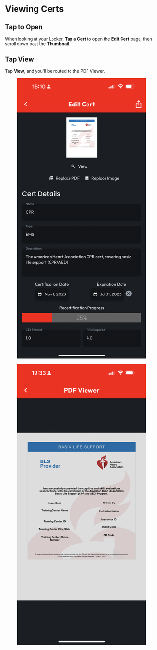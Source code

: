 # Viewing Certs

## Tap to Open

When looking at your Locker, **Tap a Cert** to open the **Edit Cert** page, then scroll down past the **Thumbnail**.

## Tap View

Tap **View**, and you'll be routed to the PDF Viewer.

<div>

<figure><img src="../.gitbook/assets/edit-cert.PNG" alt=""><figcaption></figcaption></figure>

 

<figure><img src="../.gitbook/assets/pdfviewer.png" alt=""><figcaption></figcaption></figure>

</div>
